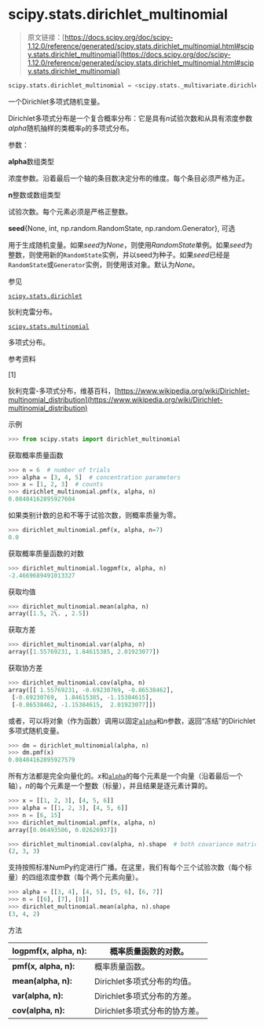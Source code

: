 # scipy.stats.dirichlet_multinomial

> 原文链接：[https://docs.scipy.org/doc/scipy-1.12.0/reference/generated/scipy.stats.dirichlet_multinomial.html#scipy.stats.dirichlet_multinomial](https://docs.scipy.org/doc/scipy-1.12.0/reference/generated/scipy.stats.dirichlet_multinomial.html#scipy.stats.dirichlet_multinomial)

```py
scipy.stats.dirichlet_multinomial = <scipy.stats._multivariate.dirichlet_multinomial_gen object>
```

一个Dirichlet多项式随机变量。

Dirichlet多项式分布是一个复合概率分布：它是具有*n*试验次数和从具有浓度参数*alpha*随机抽样的类概率`p`的多项式分布。

参数：

**alpha**数组类型

浓度参数。沿着最后一个轴的条目数决定分布的维度。每个条目必须严格为正。

**n**整数或数组类型

试验次数。每个元素必须是严格正整数。

**seed**{None, int, np.random.RandomState, np.random.Generator}, 可选

用于生成随机变量。如果*seed*为*None*，则使用*RandomState*单例。如果*seed*为整数，则使用新的`RandomState`实例，并以seed为种子。如果*seed*已经是`RandomState`或`Generator`实例，则使用该对象。默认为*None*。

参见

[`scipy.stats.dirichlet`](scipy.stats.dirichlet.html#scipy.stats.dirichlet "scipy.stats.dirichlet")

狄利克雷分布。

[`scipy.stats.multinomial`](scipy.stats.multinomial.html#scipy.stats.multinomial "scipy.stats.multinomial")

多项式分布。

参考资料

[1]

狄利克雷-多项式分布，维基百科，[https://www.wikipedia.org/wiki/Dirichlet-multinomial_distribution](https://www.wikipedia.org/wiki/Dirichlet-multinomial_distribution)

示例

```py
>>> from scipy.stats import dirichlet_multinomial 
```

获取概率质量函数

```py
>>> n = 6  # number of trials
>>> alpha = [3, 4, 5]  # concentration parameters
>>> x = [1, 2, 3]  # counts
>>> dirichlet_multinomial.pmf(x, alpha, n)
0.08484162895927604 
```

如果类别计数的总和不等于试验次数，则概率质量为零。

```py
>>> dirichlet_multinomial.pmf(x, alpha, n=7)
0.0 
```

获取概率质量函数的对数

```py
>>> dirichlet_multinomial.logpmf(x, alpha, n)
-2.4669689491013327 
```

获取均值

```py
>>> dirichlet_multinomial.mean(alpha, n)
array([1.5, 2\. , 2.5]) 
```

获取方差

```py
>>> dirichlet_multinomial.var(alpha, n)
array([1.55769231, 1.84615385, 2.01923077]) 
```

获取协方差

```py
>>> dirichlet_multinomial.cov(alpha, n)
array([[ 1.55769231, -0.69230769, -0.86538462],
 [-0.69230769,  1.84615385, -1.15384615],
 [-0.86538462, -1.15384615,  2.01923077]]) 
```

或者，可以将对象（作为函数）调用以固定[`alpha`](scipy.stats.alpha.html#scipy.stats.alpha "scipy.stats.alpha")和*n*参数，返回“冻结”的Dirichlet多项式随机变量。

```py
>>> dm = dirichlet_multinomial(alpha, n)
>>> dm.pmf(x)
0.08484162895927579 
```

所有方法都是完全向量化的。*x*和[`alpha`](scipy.stats.alpha.html#scipy.stats.alpha "scipy.stats.alpha")的每个元素是一个向量（沿着最后一个轴），*n*的每个元素是一个整数（标量），并且结果是逐元素计算的。

```py
>>> x = [[1, 2, 3], [4, 5, 6]]
>>> alpha = [[1, 2, 3], [4, 5, 6]]
>>> n = [6, 15]
>>> dirichlet_multinomial.pmf(x, alpha, n)
array([0.06493506, 0.02626937]) 
```

```py
>>> dirichlet_multinomial.cov(alpha, n).shape  # both covariance matrices
(2, 3, 3) 
```

支持按照标准NumPy约定进行广播。在这里，我们有每个三个试验次数（每个标量）的四组浓度参数（每个两个元素向量）。

```py
>>> alpha = [[3, 4], [4, 5], [5, 6], [6, 7]]
>>> n = [[6], [7], [8]]
>>> dirichlet_multinomial.mean(alpha, n).shape
(3, 4, 2) 
```

方法

| **logpmf(x, alpha, n):** | 概率质量函数的对数。 |
| --- | --- |
| **pmf(x, alpha, n):** | 概率质量函数。 |
| **mean(alpha, n):** | Dirichlet多项式分布的均值。 |
| **var(alpha, n):** | Dirichlet多项式分布的方差。 |
| **cov(alpha, n):** | Dirichlet多项式分布的协方差。 |
